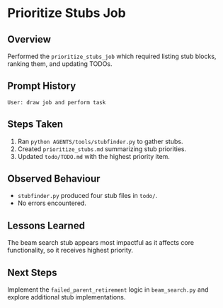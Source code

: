 # Prioritize Stubs Job

## Overview
Performed the `prioritize_stubs_job` which required listing stub blocks, ranking them, and updating TODOs.

## Prompt History
```
User: draw job and perform task
```

## Steps Taken
1. Ran `python AGENTS/tools/stubfinder.py` to gather stubs.
2. Created `prioritize_stubs.md` summarizing stub priorities.
3. Updated `todo/TODO.md` with the highest priority item.

## Observed Behaviour
- `stubfinder.py` produced four stub files in `todo/`.
- No errors encountered.

## Lessons Learned
The beam search stub appears most impactful as it affects core functionality, so it receives highest priority.

## Next Steps
Implement the `failed_parent_retirement` logic in `beam_search.py` and explore additional stub implementations.

